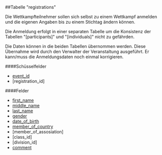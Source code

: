 ##Tabelle "registrations"

Die Wettkampfteilnehmer sollen sich selbst zu einem Wettkampf anmelden und die eigenen Angaben bis zu einem Stichtag ändern können.

Die Anmeldung erfolgt in einer separaten Tabelle um die Konsistenz der Tabellen "[participants]" und "[individuals]" nicht zu gefährden.

Die Daten können in die beiden Tabellen übernommen werden. Diese Übernahme wird durch den Verwalter der Veranstaltung ausgeführt. Er kann/muss die Anmeldungsdaten noch einmal korrigieren.

####Schüsselfelder

* [event_id]
* [registration_id]

####Felder

* [first_name]
* [middle_name]
* [last_name]
* [gender]
* [date_of_birth]
* [member_of_country]
* [member_of_assosiation]
* [class_id]
* [division_id]
* [comment]


[comment]:kapitel_07_c.md#comment
[participant_id]:kapitel_03_03.md
[event_id]:kapitel_07_e.md#event_id
[participant_id]:kapitel_07_p.md#participant_id
[first_name]:kapitel_07_n.md#name
[middle_name]:kapitel_07_n.md#name
[last_name]:kapitel_07_n.md#name
[gender]:kapitel_07_g.md#gender
[date_of_birth]:kapitel_07_d.md#date_of_birth
[member_of_country]:kapitel_07_c.md
[countries]:kapitel_03_02.md
